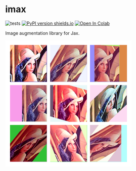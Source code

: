 # imax

![tests](https://github.com/4rtemi5/imax/workflows/tests/badge.svg)
[![PyPI version shields.io](https://img.shields.io/pypi/v/imax.svg)](https://pypi.python.org/pypi/imax/)
[![Open In Colab](https://colab.research.google.com/assets/colab-badge.svg)](https://colab.research.google.com/drive/112GaTnKDi-54eUIoXCREOZ_GuPAKNish?usp=sharing)

Image augmentation library for Jax.

![sample_images](https://raw.githubusercontent.com/4rtemi5/imax/master/images/samples.png)
